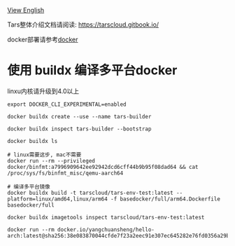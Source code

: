 [View English](README.md)

Tars整体介绍文档请阅读: https://tarscloud.gitbook.io/

docker部署请参考[docker](https://tarscloud.github.io/TarsDocs/installation/docker.html)

# 使用 buildx 编译多平台docker

linxu内核请升级到4.0以上

```
export DOCKER_CLI_EXPERIMENTAL=enabled

docker buildx create --use --name tars-builder 

docker buildx inspect tars-builder --bootstrap 

docker buildx ls

# linux需要这步, mac不需要
docker run --rm --privileged docker/binfmt:a7996909642ee92942dcd6cff44b9b95f08dad64 && cat /proc/sys/fs/binfmt_misc/qemu-aarch64  

# 编译多平台镜像
docker buildx build -t tarscloud/tars-env-test:latest --platform=linux/amd64,linux/arm64 -f basedocker/full/arm64.Dockerfile basedocker/full 

docker buildx imagetools inspect tarscloud/tars-env-test:latest

docker run --rm docker.io/yangchuansheng/hello-arch:latest@sha256:38e083870044cfde7f23a2eec91e307ec645282e76fd0356a29b32122b11c639

```